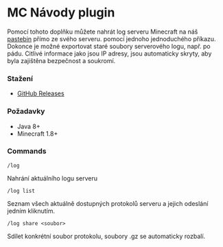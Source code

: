 # MC Návody plugin

Pomocí tohoto doplňku můžete nahrát log serveru Minecraft na náš [pastebin](https://log.mcnavody.eu) přímo ze svého serveru.
pomocí jednoho jednoduchého příkazu. Dokonce je možné exportovat staré soubory serverového logu, např. po pádu. Citlivé informace
jako jsou IP adresy, jsou automaticky skryty, aby byla zajištěna bezpečnost a soukromí.

### Stažení
- [GitHub Releases](https://github.com/fejby/MCNavody-plugin/releases)

### Požadavky
- Java 8+
- Minecraft 1.8+

### Commands
```
/log
```
Nahrání aktuálního logu serveru

```
/log list
```
Seznam všech aktuálně dostupných protokolů serveru a jejich odeslání jedním kliknutím.
```
/log share <soubor>
```
Sdílet konkrétní soubor protokolu, soubory .gz se automaticky rozbalí.
